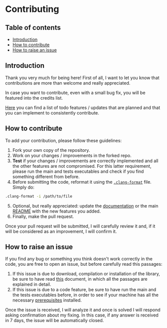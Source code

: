 # Contributing

## Table of contents

- [Introduction](#introduction)
- [How to contribute](#how-to-contribute)
- [How to raise an issue](#how-to-raise-an-issue)

## Introduction

Thank you very much for being here! First of all, I want to let you know that contributions are more than welcome and really appreciated.

In case you want to contribute, even with a small bug fix, you will be featured into the credits list.

[Here](https://github.com/JustWhit3/osmanip/blob/main/doc/Todo.md) you can find a list of todo features / updates that are planned and that you can implement to consistently contribute.

## How to contribute

To add your contribution, please follow these guidelines:

1) Fork your own copy of the repository.
2) Work on your changes / improvements in the forked repo.
3) **Test** if your changes / improvements are correctly implemented and all the other features are not compromised. For this latter requirement, please run the main and tests executables and check if you find something different from before.
4) Before submitting the code, reformat it using the [`.clang-format`](https://github.com/JustWhit3/osmanip/blob/main/.clang-format.md) file. Simply do:

```bash
.clang-format -i /path/to/file
```

5) Optional, but really appreciated: update the [documentation](https://github.com/JustWhit3/osmanip/blob/main/doc) or the main [README](https://github.com/JustWhit3/osmanip/blob/main/README.md) with the new features you added.
6) Finally, make the pull request.

Once your pull request will be submitted, I will carefully review it and, if it will be considered as an improvement, I will confirm it.

## How to raise an issue

If you find any bug or something you think doesn't work correctly in the code, you are free to open an issue, but before carefully read this passages:

1) If this issue is due to download, compilation or installation of the library, be sure to have read [this](https://github.com/JustWhit3/osmanip/blob/main/doc/Download%20and%20install.md) document, in which all the passages are explained in detail.
2) If this issue is due to a code feature, be sure to have run the main and the tests executables before, in order to see if your machine has all the necessary [prerequisites](https://github.com/JustWhit3/osmanip/blob/main/doc/Download%20and%20install.md#:~:text=cd%20osmanip-,Prerequisites,-Mandatory) installed.

Once the issue is received, I will analyze it and once is solved I will respond asking confirmation about my fixing. In this case, if any answer is received in 7 days, the issue will be automatically closed.